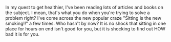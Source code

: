 In my quest to get healthier, I've been reading lots of articles and books on the subject. I mean, that's what you do when you're trying to solve a problem right? I've come across the new popular craze "Sitting is the new smoking!!" a few times. Who hasn't by now? It is no shock that sitting in one place for hours on end isn't good for you, but it is shocking to find out HOW bad it is for you.
